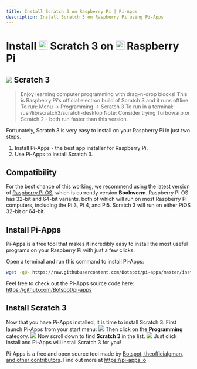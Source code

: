```yaml
---
title: Install Scratch 3 on Raspberry Pi | Pi-Apps
description: Install Scratch 3 on Raspberry Pi using Pi-Apps
---
```

<div class="simple-install-content content">

# Install <img src="/img/app-icons/Scratch 3/icon-64.png" height=24> Scratch 3 on <img src=/img/other-icons/raspberrypi-icon.svg height=24> Raspberry Pi

## <img src="/img/app-icons/Scratch 3/icon-64.png"> Scratch 3
> Enjoy learning computer programming with drag-n-drop blocks!
> This is Raspberry Pi's official electron build of Scratch 3 and it runs offline.
> To run: Menu -> Programming -> Scratch 3
> To run in a terminal: /usr/lib/scratch3/scratch-desktop
> Note: Consider trying Turbowarp or Scratch 2 - both run faster than this version.

Fortunately, Scratch 3 is very easy to install on your Raspberry Pi in just two steps.
1. Install Pi-Apps - the best app installer for Raspberry Pi.
2. Use Pi-Apps to install Scratch 3.
</div>
<div class="simple-install-content content">

## Compatibility
For the best chance of this working, we recommend using the latest version of [Raspberry Pi OS](https://www.raspberrypi.com/software/), which is currently version **Bookworm**.
Raspberry Pi OS has 32-bit and 64-bit variants, both of which will run on most Raspberry Pi computers, including the Pi 3, Pi 4, and Pi5.
Scratch 3 will run on either PiOS 32-bit or 64-bit.
</div>
<div class="simple-install-content content">

## Install Pi-Apps

Pi-Apps is a free tool that makes it incredibly easy to install the most useful programs on your Raspberry Pi with just a few clicks.

Open a terminal and run this command to install Pi-Apps:
```bash
wget -qO- https://raw.githubusercontent.com/Botspot/pi-apps/master/install | bash
```
Feel free to check out the Pi-Apps source code here: https://github.com/Botspot/pi-apps
</div>
<div class="simple-install-content content">

## Install Scratch 3

Now that you have Pi-Apps installed, it is time to install Scratch 3.
First launch Pi-Apps from your start menu:
<img src="/img/start-menu.png">
Then click on the <b>Programming</b> category.
<img src="/img/category-selections/Programming.png">
Now scroll down to find <b>Scratch 3</b> in the list.
<img src="/img/app-icons/Scratch 3/app-selection.png">
Just click Install and Pi-Apps will install Scratch 3 for you!
</div>
<div class="simple-install-content content">

Pi-Apps is a free and open source tool made by [Botspot, theofficialgman, and other contributors](/about/#contributors). Find out more at https://pi-apps.io
</div>
